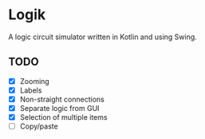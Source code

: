 # Logik
A logic circuit simulator written in Kotlin and using Swing.

## TODO
- [x] Zooming
- [x] Labels
- [x] Non-straight connections
- [x] Separate logic from GUI
- [x] Selection of multiple items
- [ ] Copy/paste

